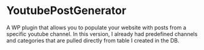# YoutubePostGenerator

A WP plugin that allows you to populate your website with posts from a specific youtube channel.
In this version, I already had predefined channels and categories that are pulled directly from table I created in the DB.
